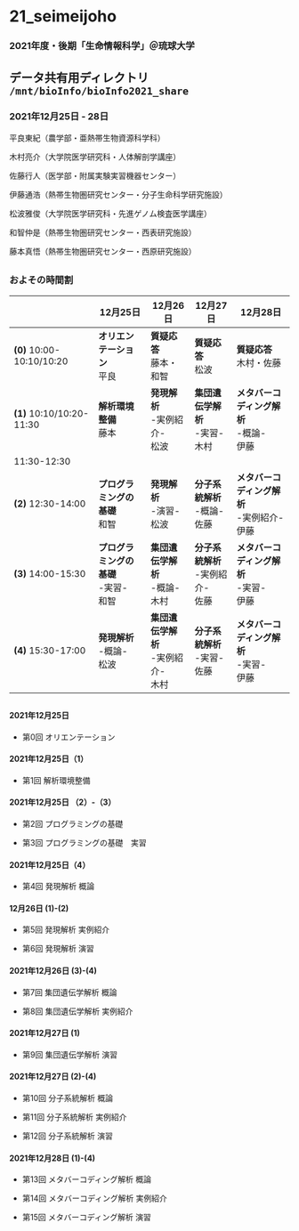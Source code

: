 # 21_seimeijoho

### 2021年度・後期「生命情報科学」＠琉球大学
**データ共有用ディレクトリ** `/mnt/bioInfo/bioInfo2021_share`
----------

### 2021年12月25日 - 28日

平良東紀（農学部・亜熱帯生物資源科学科）

木村亮介（大学院医学研究科・人体解剖学講座）

佐藤行人（医学部・附属実験実習機器センター）

伊藤通浩（熱帯生物圏研究センター・分子生命科学研究施設）

松波雅俊（大学院医学研究科・先進ゲノム検査医学講座）

和智仲是（熱帯生物圏研究センター・西表研究施設）

藤本真悟（熱帯生物圏研究センター・西原研究施設）

##

### およその時間割

||12月25日|12月26日|12月27日|12月28日|
|-|-|-|-|-|
|**(0)** 10:00-10:10/10:20|**オリエンテーション**<br>平良 |**質疑応答**<br>藤本・和智|**質疑応答**<br>松波|**質疑応答**<br>木村・佐藤|
|**(1)** 10:10/10:20-11:30|**解析環境整備**<br>藤本|**発現解析**<br> -実例紹介-<br>松波|**集団遺伝学解析**<br> -実習-<br>木村|**メタバーコディング解析**<br> -概論-<br>伊藤|
|11:30-12:30||||
|**(2)** 12:30-14:00|**プログラミングの基礎**<br>和智|**発現解析**<br> -演習-<br>松波|**分子系統解析**<br> -概論-<br>佐藤|**メタバーコディング解析**<br> -実例紹介-<br>伊藤|
|**(3)** 14:00-15:30|**プログラミングの基礎**<br> -実習-<br>和智|**集団遺伝学解析**<br> -概論-<br>木村|**分子系統解析**<br> -実例紹介-<br>佐藤|**メタバーコディング解析**<br> -実習-<br>伊藤|
|**(4)** 15:30-17:00|**発現解析**<br> -概論-<br>松波|**集団遺伝学解析**<br> -実例紹介-<br>木村|**分子系統解析**<br> -実習-<br>佐藤|**メタバーコディング解析**<br> -実習-<br>伊藤|

## 

#### 2021年12月25日

- 第0回 オリエンテーション

#### 2021年12月25日（1）

- 第1回 解析環境整備

#### 2021年12月25日 （2）-（3）

- 第2回 プログラミングの基礎

- 第3回 プログラミングの基礎　実習

#### 2021年12月25日（4）

- 第4回 発現解析 概論

#### 12月26日 (1)-(2)

- 第5回 発現解析 実例紹介

- 第6回 発現解析 演習

#### 2021年12月26日 (3)-(4) 

- 第7回 集団遺伝学解析 概論

- 第8回 集団遺伝学解析 実例紹介

#### 2021年12月27日 (1)

- 第9回 集団遺伝学解析 演習

#### 2021年12月27日 (2)-(4)

- 第10回 分子系統解析 概論

- 第11回 分子系統解析 実例紹介

- 第12回 分子系統解析 演習

#### 2021年12月28日 (1)-(4)

- 第13回 メタバーコディング解析 概論

- 第14回 メタバーコディング解析 実例紹介

- 第15回 メタバーコディング解析 演習



